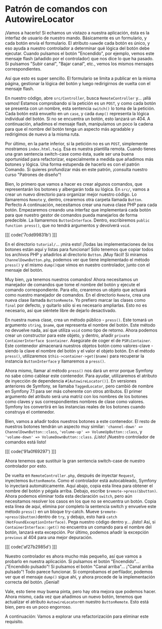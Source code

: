 # Patrón de comandos con AutowireLocator

¡Vamos a hacerlo! Si echamos un vistazo a nuestra aplicación, ésta es la interfaz de usuario de nuestro mando. Básicamente es un formulario, y cada botón envía el formulario. El atributo `name`de cada botón es único, y eso ayuda a nuestro controlador a determinar qué lógica del botón debe ejecutar. Cuando pulsamos el botón "Encendido", por ejemplo, vemos este mensaje flash (añadido por el controlador) que nos dice lo que ha pasado. Si pulsamos "Subir canal", "Bajar canal", etc., vemos los mismos mensajes correspondientes.

Así que esto es super sencillo. El formulario se limita a publicar en la misma página, gestionar la lógica del botón y luego redirigirnos de vuelta con el mensaje flash.

En nuestro código, abre `src/Controller`, busca `RemoteController` y... ¡allá vamos! Estamos comprobando si la petición es un `POST`, y como cada botón se presenta con un nombre, esta sentencia `switch()` lo toma de la petición. Cada botón está envuelto en un `case`, y cada `dump()` representa la lógica individual del botón. Si no se encuentra un botón, esto lanzará un 404. A continuación, añadimos el mensaje flash, manipulamos un poco la cadena para que el nombre del botón tenga un aspecto más agradable y redirigimos de nuevo a la misma ruta.

Por último, en la parte inferior, si la petición no es un `POST`, simplemente mostramos `index.html.twig`. Esa es nuestra plantilla remota. Cuando tienes una gran sentencia switch-case como ésta, suele ser una buena oportunidad para refactorizar, especialmente a medida que añadimos más botones y lógica. Una forma estupenda de hacerlo es con el patrón Comando. Si quieres profundizar más en este patrón, ¡consulta nuestro curso "Patrones de diseño"!

Bien, lo primero que vamos a hacer es crear algunos comandos, que representarán los botones y albergarán toda su lógica. En `src/`, vamos a crear un nuevo directorio para organizar mejor nuestro código. Lo llamaremos `Remote` y, dentro, crearemos otra carpeta llamada `Button`. Perfecto A continuación, necesitamos crear una nueva clase PHP para cada botón. Empezaremos creando una interfaz que implementará cada botón para que nuestro gestor de comandos pueda manejarlos de forma predecible. La llamaremos `ButtonInterface`. Dentro, escribiremos `public function press()`, que no tendrá argumentos y devolverá `void`.

[[[ code('7cdd99831b') ]]]

En el directorio `tutorial/`... ¡mira esto! ¡Todas las implementaciones de los botones están aquí y listas para funcionar! Sólo tenemos que copiar todos los archivos PHP y añadirlos al directorio `Button`. ¡Muy fácil! Si miramos `ChannelDownButton.php`, podemos ver que tiene implementado el método `press()` y el mismo `dump()`que vimos en nuestro controlador, junto con el mensaje del botón.

Muy bien, ¡ya tenemos nuestros comandos! Ahora necesitamos un manejador de comandos que tome el nombre del botón y ejecute el comando correspondiente. Para ello, crearemos un objeto que actuará como nuestro manejador de comandos. En el directorio `Remote`, crea una nueva clase llamada `ButtonRemote`. Yo prefiero marcar las clases como `final` por defecto, y quitarlo sólo si es necesario ampliarlas. Esto no es necesario, así que siéntete libre de dejarlo desactivado.

En nuestra nueva clase, crea un método público - `press()`. Este tomará un argumento `string`, `$name`, que representa el nombre del botón. Este método no devuelve nada, así que utiliza `void` como tipo de retorno. Ahora podemos crear un constructor para este objeto, y dentro, añadir `private ContainerInterface $container`. Asegúrate de coger el de `PSR\Container`. Este contenedor almacenará nuestros objetos botón como valores-clave - siendo la clave el nombre del botón y el valor el objeto botón. En el método `press()`, utilizaremos `$this->container->get($name)` para recuperar la instancia `ButtonInterface` y llamaremos a `press()`.

Ahora mismo, llamar al método `press()` nos dará un error porque Symfony no sabe cómo cablear este contenedor. Para ayudar, utilizaremos el atributo de inyección de dependencia `#[AutowireLocator()]`. En versiones anteriores de Symfony, se llamaba `TaggedLocator`, pero cambió de nombre en Symfony 7.1 para ser más coherente con otros atributos. El primer argumento del atributo será una matriz con los nombres de los botones como claves y sus correspondientes nombres de clase como valores. Symfony los convertirá en las instancias reales de los botones cuando construya el contenedor.

Bien, vamos a añadir todos nuestros botones a este contenedor. El resto de nuestros botones tendrán un aspecto muy similar: `'channel-down' => ChannelDownButton::class`, `'volume-up' => VolumeUpButton::class`, y `'volume-down' => VolumeDownButton::class`. ¡Listo! ¡Nuestro controlador de comandos está listo! 

[[[ code('91a0f69297') ]]]

Ahora tenemos que sustituir la gran sentencia switch-case de nuestro controlador por esto.

De vuelta en `RemoteController.php`, después de inyectar `Request`, inyectemos `ButtonRemote`. Como el controlador está autocableado, Symfony lo inyectará automáticamente. Aquí abajo, copia esta línea para obtener el nombre del botón y pégala arriba. Debajo, escribe `$remote->press($button)`. Ahora podemos eliminar toda esta declaración `switch`, pero aún necesitamos resolver los casos en los que no se encuentra un botón. Copia esta línea de aquí, elimina por completo la sentencia switch y envuelve este método `press()` en un bloque try-catch. Mueve `$remote->press($button)`dentro de `try`, y debajo, esto hará `catch (NotFoundExceptionInterface)`. Pega nuestro código dentro y... ¡listo! Así, si `ContainerInterface::get()` no encuentra un comando para el nombre del botón, lanzará esta excepción. Por último, podemos añadir la excepción `previous` al 404 para una mejor depuración.

[[[ code('af27b2985d') ]]]

Nuestro controlador es ahora mucho más pequeño, así que vamos a probarlo en nuestra aplicación. Si pulsamos el botón "Encendido"... ¡"Encendido pulsado"! Si pulsamos el botón "Canal arriba"... ¡"Canal arriba pulsado"! Todo parece funcionar. Si comprobamos el perfilador, podemos ver que el mensaje `dump()` sigue ahí, y ahora procede de la implementación correcta del botón. ¡Genial!

Vale, esto tiene muy buena pinta, pero hay otra mejora que podemos hacer. Ahora mismo, cada vez que añadimos un nuevo botón, tenemos que actualizar el atributo `AutowireLocator`en nuestro `ButtonRemote`. Esto está bien, pero es un poco engorroso.

A continuación: Vamos a explorar una refactorización para eliminar este requisito.
